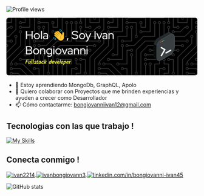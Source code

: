![Profile views](https://gpvc.arturio.dev/ivan2214)  
</hr>
<section align="left">

![Header](./assets/github-header-image.png)

</section>

- 🌱 Estoy aprendiendo MongoDb, GraphQL, Apolo 
- 👯 Quiero colaborar con Proyectos que me brinden experiencias y ayuden a crecer como Desarrollador 
- 📫 Cómo contactarme: bongiovanniivan12@gmail.com 

<h2 align="left">Tecnologias con las que trabajo !</h2>

[![My Skills](https://skillicons.dev/icons?i=react,nodejs,express,postgres,mongodb,vite,materialui,tailwind,jest,js,html,css,figma,git)](https://skillicons.dev)

</hr>
<h2 align="left">Conecta conmigo !</h2>

</hr>

<p align="left">
  <a href="https://codepen.io/ivan2214" target="blank">
  <img align="center" src="https://raw.githubusercontent.com/rahuldkjain/github-profile-readme-generator/master/src/images/icons/Social/codepen.svg" alt="ivan2214" height="30" width="40" />
  </a>
<a href="https://twitter.com/ivanbongiovann3" target="blank">
  <img align="center" src="https://raw.githubusercontent.com/rahuldkjain/github-profile-readme-generator/master/src/images/icons/Social/twitter.svg" alt="ivanbongiovann3" height="30" width="40" />
  </a>
<a href="https://linkedin.com/in/linkedin.com/in/bongiovanni-ivan45" target="blank">
  <img align="center" src="https://raw.githubusercontent.com/rahuldkjain/github-profile-readme-generator/master/src/images/icons/Social/linked-in-alt.svg" alt="linkedin.com/in/bongiovanni-ivan45" height="30" width="40" />
  </a>
</p>


![GitHub stats](https://github-readme-stats.vercel.app/api?username=ivan2214&show_icons=true)  


